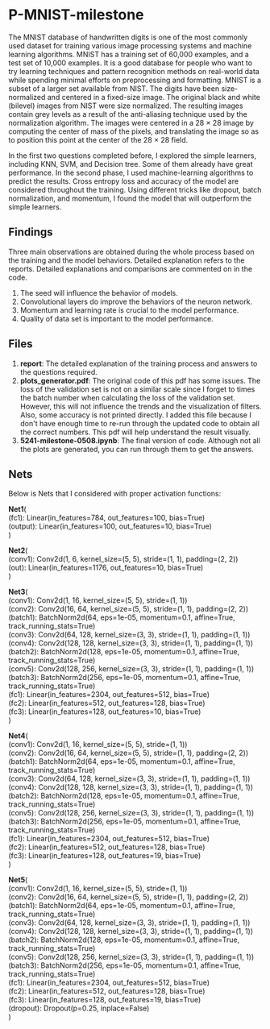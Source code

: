 # P-MNIST-milestone

The MNIST database of handwritten digits is one of the most commonly used dataset for training various image processing systems and machine learning algorithms. MNIST has a training set of 60,000 examples, and a test set of 10,000 examples. It is a good database for people who want to try learning techniques and pattern recognition methods on real-world data while spending minimal efforts on preprocessing and formatting.
MNIST is a subset of a larger set available from NIST. The digits have been size-normalized and centered in a fixed-size image. The original black and white (bilevel) images from NIST were size normalized. The resulting images contain grey levels as a result of the anti-aliasing technique used by the normalization algorithm. The images were centered in a 28 × 28 image by computing the center of mass of the pixels, and translating the image so as to position this point at the center of the 28 × 28 field.

In the first two questions completed before, I explored the simple learners, including KNN, SVM, and Decision tree. Some of them already have great performance. In the second phase, I used machine-learning algorithms to predict the results. Cross entropy loss and accuracy of the model are considered throughout the training. Using different tricks like dropout, batch normalization, and momentum, I found the model that will outperform the simple learners.

## Findings
Three main observations are obtained during the whole process based on the training and the model behaviors. Detailed explanation refers to the reports. Detailed explanations and comparisons are commented on in the code.
1. The seed will influence the behavior of models.
2. Convolutional layers do improve the behaviors of the neuron network.
3. Momentum and learning rate is crucial to the model performance. 
4. Quality of data set  is important to the model performance.

## Files
1. **report**: The detailed explanation of the training process and answers to the questions required.
2. **plots_generator.pdf**: The original code of this pdf has some issues. The loss of the validation set is not on a similar scale since I forget to times the batch number when calculating the loss of the validation set. However, this will not influence the trends and the visualization of filters. Also, some accuracy is not printed directly. I added this file because I don't have enough time to re-run through the updated code to obtain all the correct numbers. This pdf will help understand the result visually.
3. **5241-milestone-0508.ipynb**: The final version of code. Although not all the plots are generated, you can run through them to get the answers. 

## Nets
Below is Nets that I considered with proper activation functions:

**Net1**(\
  (fc1): Linear(in_features=784, out_features=100, bias=True)\
  (output): Linear(in_features=100, out_features=10, bias=True)\
)

**Net2**(\
  (conv1): Conv2d(1, 6, kernel_size=(5, 5), stride=(1, 1), padding=(2, 2))\
  (out): Linear(in_features=1176, out_features=10, bias=True)\
)

**Net3**(\
  (conv1): Conv2d(1, 16, kernel_size=(5, 5), stride=(1, 1))\
  (conv2): Conv2d(16, 64, kernel_size=(5, 5), stride=(1, 1), padding=(2, 2))\
  (batch1): BatchNorm2d(64, eps=1e-05, momentum=0.1, affine=True, track_running_stats=True)\
  (conv3): Conv2d(64, 128, kernel_size=(3, 3), stride=(1, 1), padding=(1, 1))\
  (conv4): Conv2d(128, 128, kernel_size=(3, 3), stride=(1, 1), padding=(1, 1))\
  (batch2): BatchNorm2d(128, eps=1e-05, momentum=0.1, affine=True, track_running_stats=True)\
  (conv5): Conv2d(128, 256, kernel_size=(3, 3), stride=(1, 1), padding=(1, 1))\
  (batch3): BatchNorm2d(256, eps=1e-05, momentum=0.1, affine=True, track_running_stats=True)\
  (fc1): Linear(in_features=2304, out_features=512, bias=True)\
  (fc2): Linear(in_features=512, out_features=128, bias=True)\
  (fc3): Linear(in_features=128, out_features=10, bias=True)\
)

**Net4**(\
  (conv1): Conv2d(1, 16, kernel_size=(5, 5), stride=(1, 1))\
  (conv2): Conv2d(16, 64, kernel_size=(5, 5), stride=(1, 1), padding=(2, 2))\
  (batch1): BatchNorm2d(64, eps=1e-05, momentum=0.1, affine=True, track_running_stats=True)\
  (conv3): Conv2d(64, 128, kernel_size=(3, 3), stride=(1, 1), padding=(1, 1))\
  (conv4): Conv2d(128, 128, kernel_size=(3, 3), stride=(1, 1), padding=(1, 1))\
  (batch2): BatchNorm2d(128, eps=1e-05, momentum=0.1, affine=True, track_running_stats=True)\
  (conv5): Conv2d(128, 256, kernel_size=(3, 3), stride=(1, 1), padding=(1, 1))\
  (batch3): BatchNorm2d(256, eps=1e-05, momentum=0.1, affine=True, track_running_stats=True)\
  (fc1): Linear(in_features=2304, out_features=512, bias=True)\
  (fc2): Linear(in_features=512, out_features=128, bias=True)\
  (fc3): Linear(in_features=128, out_features=19, bias=True)\
)

**Net5**(\
  (conv1): Conv2d(1, 16, kernel_size=(5, 5), stride=(1, 1))\
  (conv2): Conv2d(16, 64, kernel_size=(5, 5), stride=(1, 1), padding=(2, 2))\
  (batch1): BatchNorm2d(64, eps=1e-05, momentum=0.1, affine=True, track_running_stats=True)\
  (conv3): Conv2d(64, 128, kernel_size=(3, 3), stride=(1, 1), padding=(1, 1))\
  (conv4): Conv2d(128, 128, kernel_size=(3, 3), stride=(1, 1), padding=(1, 1))\
  (batch2): BatchNorm2d(128, eps=1e-05, momentum=0.1, affine=True, track_running_stats=True)\
  (conv5): Conv2d(128, 256, kernel_size=(3, 3), stride=(1, 1), padding=(1, 1))\
  (batch3): BatchNorm2d(256, eps=1e-05, momentum=0.1, affine=True, track_running_stats=True)\
  (fc1): Linear(in_features=2304, out_features=512, bias=True)\
  (fc2): Linear(in_features=512, out_features=128, bias=True)\
  (fc3): Linear(in_features=128, out_features=19, bias=True)\
  (dropout): Dropout(p=0.25, inplace=False)\
)
